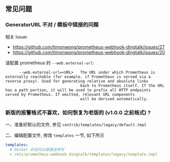 ## 常见问题

### GeneratorURL 不对 / 模板中链接的问题

相关 Issue:

- https://github.com/timonwong/prometheus-webhook-dingtalk/issues/27
- https://github.com/timonwong/prometheus-webhook-dingtalk/issues/20

请配置 prometheus 的 `--web.external-url`:

```
      --web.external-url=<URL>   The URL under which Prometheus is externally reachable (for example, if Prometheus is served via a reverse proxy). Used for generating relative and absolute links
                                 back to Prometheus itself. If the URL has a path portion, it will be used to prefix all HTTP endpoints served by Prometheus. If omitted, relevant URL components
                                 will be derived automatically.
```

### 新版的报警格式不喜欢，如何恢复为老版的 (v1.0.0 之前格式) ?

一、准备好默认的文件, 参见 `contrib/templates/legacy/default.tmpl`

二、编辑配置文件, 修改 `templates` 一节, 如下所示

```yaml
templates:
  # Docker 的话可以直接这样写
  - /etc/prometheus-webhook-dingtalk/templates/legacy/template.tmpl
```
